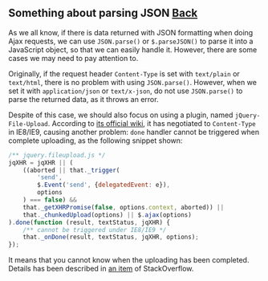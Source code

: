 ## Something about parsing JSON [Back](./qa.md)

As we all know, if there is data returned with JSON formatting when doing Ajax requests, we can use `JSON.parse()` or `$.parseJSON()` to parse it into a JavaScript object, so that we can easily handle it. However, there are some cases we may need to pay attention to.

Originally, if the request header `Content-Type` is set with `text/plain` or `text/html`, there is no problem with using `JSON.parse()`. However, when we set it with `application/json` or `text/x-json`, do not use `JSON.parse()` to parse the returned data, as it throws an error.

Despite of this case, we should also focus on using a plugin, named `jQuery-File-Upload`. According to [its official wiki](https://github.com/blueimp/jQuery-File-Upload/wiki/Setup#content-type-negotiation), it has negotiated to `Content-Type` in IE8/IE9, causing another problem: `done` handler cannot be triggered when complete uploading, as the following snippet shown:

```js
/** jquery.fileupload.js */
jqXHR = jqXHR || (
    ((aborted || that._trigger(
        'send',
        $.Event('send', {delegatedEvent: e}),
        options
    ) === false) &&
    that._getXHRPromise(false, options.context, aborted)) ||
    that._chunkedUpload(options) || $.ajax(options)
).done(function (result, textStatus, jqXHR) {
    /** cannot be triggered under IE8/IE9 */
    that._onDone(result, textStatus, jqXHR, options);
});
```

It means that you cannot know when the uploading has been completed. Details has been described in [an item](http://stackoverflow.com/questions/10122165/blueimp-jquery-file-upload-done-complete-callbacks-not-working-for-ie-9) of StackOverflow.
